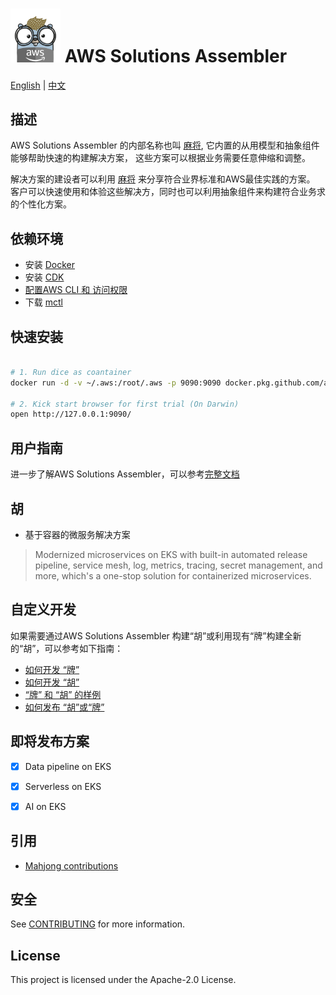 

# <img src="docs/gopher.png" alt="Builders" width="80"/> AWS Solutions Assembler 

[English](README.md) | [中文](README_zh.md)

## 描述


AWS Solutions Assembler 的内部名称也叫 [麻将](./docs/All-Concept.md), 它内置的从用模型和抽象组件能够帮助快速的构建解决方案， 这些方案可以根据业务需要任意伸缩和调整。

解决方案的建设者可以利用 [麻将](./docs/All-Concept.md) 来分享符合业界标准和AWS最佳实践的方案。 客户可以快速使用和体验这些解决方，同时也可以利用抽象组件来构建符合业务求的个性化方案。


## 依赖环境

- 安装 [Docker](https://docs.docker.com/desktop/#download-and-install)
- 安装 [CDK](https://github.com/aws/aws-cdk)
- [配置AWS CLI 和 访问权限](https://docs.aws.amazon.com/cli/latest/userguide/cli-configure-files.html)
- 下载 [mctl](https://github.com/awslabs/aws-solutions-assembler/releases)

## 快速安装

```bash

# 1. Run dice as coantainer
docker run -d -v ~/.aws:/root/.aws -p 9090:9090 docker.pkg.github.com/awslabs/aws-solutions-assembler/dice:latest

# 2. Kick start browser for first trial (On Darwin)
open http://127.0.0.1:9090/

```

## 用户指南

进一步了解AWS Solutions Assembler，可以参考[完整文档](https://awslabs.github.io/aws-solutions-assembler/zh/)

## 胡

- 基于容器的微服务解决方案
> Modernized microservices on EKS with built-in automated release pipeline, service mesh, log, metrics, tracing, secret management, and more, which's a one-stop solution for containerized microservices.


## 自定义开发

如果需要通过AWS Solutions Assembler 构建“胡”或利用现有“牌”构建全新的“胡”，可以参考如下指南：

- [如何开发 “牌”](./docs/How-to-Build-Tile.md)
- [如何开发 “胡”](./docs/How-to-Build-Hu.md) 
- [“牌” 和 “胡” 的样例](./repo/README.md)
- [如何发布 “胡”或“牌”](./repo/README.md)  

## 即将发布方案

- [X] Data pipeline on EKS
- [X] Serverless on EKS
- [X] AI on EKS


## 引用
- [Mahjong contributions](https://github.com/mahjong-contributions)

## 安全

See [CONTRIBUTING](CONTRIBUTING.md#security-issue-notifications) for more information.

## License

This project is licensed under the Apache-2.0 License.


